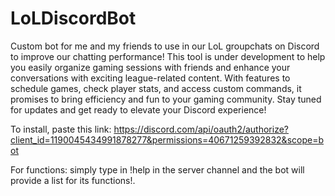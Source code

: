 # LoLDiscordBot
Custom bot for me and my friends to use in our LoL groupchats on Discord to improve our chatting performance!
This tool is under development to help you easily organize gaming sessions with friends and enhance your conversations with exciting league-related content. With features to schedule games, check player stats, and access custom commands, it promises to bring efficiency and fun to your gaming community. Stay tuned for updates and get ready to elevate your Discord experience!

To install, paste this link: https://discord.com/api/oauth2/authorize?client_id=1190045434991878277&permissions=40671259392832&scope=bot

For functions: simply type in !help in the server channel and the bot will provide a list for its functions!.